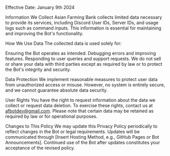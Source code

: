 Effective Date: January 9th 2024

Information We Collect
Asian Farming Bank collects limited data necessary to provide its services, including Discord User IDs, Server IDs, and usage logs such as command inputs. This information is essential for maintaining and improving the Bot's functionality.

How We Use Data
The collected data is used solely for:

Ensuring the Bot operates as intended.
Debugging errors and improving features.
Responding to user queries and support requests.
We do not sell or share your data with third parties except as required by law or to protect the Bot's integrity and security.

Data Protection
We implement reasonable measures to protect user data from unauthorized access or misuse. However, no system is entirely secure, and we cannot guarantee absolute data security.

User Rights
You have the right to request information about the data we collect or request data deletion. To exercise these rights, contact us at afbotdev@gmail.com. Please note that certain data may be retained as required by law or for operational purposes.

Changes to This Policy
We may update this Privacy Policy periodically to reflect changes in the Bot or legal requirements. Updates will be communicated through [Insert Hosting Method, e.g., GitHub Pages or Bot Announcements]. Continued use of the Bot after updates constitutes your acceptance of the revised policy.
